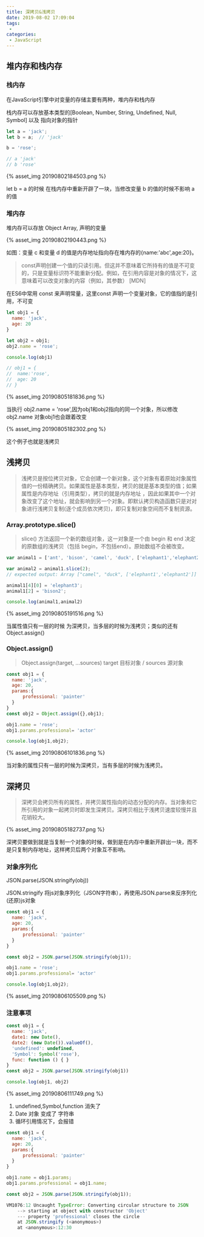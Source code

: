```yaml
---
title: 深拷贝&浅拷贝
date: 2019-08-02 17:09:04
tags:
 - 
categories: 
 - JavaScript
---
```


## 堆内存和栈内存

### 栈内存

在JavaScript引擎中对变量的存储主要有两种，堆内存和栈内存

栈内存可以存放基本类型的[Boolean, Number, String, Undefined, Null, Symbol] 以及 指向对象的指针

```JavaScript
let a = 'jack';
let b = a;  // 'jack'

b = 'rose';

// a 'jack'
// b 'rose'

```
{% asset_img 20190802184503.png %}

 let b = a 的时候 在栈内存中重新开辟了一块，当修改变量 b 的值的时候不影响 a 的值

### 堆内存

堆内存可以存放 Object Array, 声明的变量

{% asset_img 20190802190443.png %}

如图：变量 c 和变量 d 的值是内存地址指向存在堆内存的{name:'abc',age:20}。

>const声明创建一个值的只读引用。但这并不意味着它所持有的值是不可变的，只是变量标识符不能重新分配。例如，在引用内容是对象的情况下，这意味着可以改变对象的内容（例如，其参数） [MDN]

在ES6中常用 const 来声明常量，这里const 声明一个变量对象，它的值指的是引用，不可变 

```JavaScript
let obj1 = {
  name: 'jack',
  age: 20
}

let obj2 = obj1;
obj2.name = 'rose';

console.log(obj1)

// obj1 = {
//  name:'rose',
//  age: 20
// }

```
{% asset_img 20190805181836.png %}

当执行 obj2.name = 'rose',因为obj1和obj2指向的同一个对象，所以修改 obj2.name 对象obj1也会跟着改变

{% asset_img 20190805182302.png %}

这个例子也就是浅拷贝

## 浅拷贝

> 浅拷贝是按位拷贝对象，它会创建一个新对象，这个对象有着原始对象属性值的一份精确拷贝。如果属性是基本类型，拷贝的就是基本类型的值；如果属性是内存地址（引用类型），拷贝的就是内存地址 ，因此如果其中一个对象改变了这个地址，就会影响到另一个对象。即默认拷贝构造函数只是对对象进行浅拷贝复制(逐个成员依次拷贝)，即只复制对象空间而不复制资源。

### Array.prototype.slice()

> slice() 方法返回一个新的数组对象，这一对象是一个由 begin 和 end 决定的原数组的浅拷贝（包括 begin，不包括end）。原始数组不会被改变。

```JavaScript
var animal1 = ['ant', 'bison', 'camel', 'duck', ['elephant1','elephant2']];

var animal2 = animal1.slice(2);
// expected output: Array ["camel", "duck", ['elephant1','elephant2']]

animal1[4][0] = 'elephant3';
animal1[2] = 'bison2';

console.log(animal1,animal2)

```

{% asset_img 20190805191516.png %}

当属性值只有一层的时候 为深拷贝，当多层的时候为浅拷贝；类似的还有 Object.assign()

### Object.assign()

> Object.assign(target, ...sources) target 目标对象 / sources 源对象

```JavaScript
const obj1 = {
  name: 'jack',
  age: 20,
  params:{
      professional: 'painter'
  }
}
const obj2 = Object.assign({},obj1);

obj1.name = 'rose';
obj1.params.professional= 'actor'

console.log(obj1,obj2);
```

{% asset_img 20190806101836.png %}

当对象的属性只有一层的时候为深拷贝，当有多层的时候为浅拷贝。


## 深拷贝

> 深拷贝会拷贝所有的属性，并拷贝属性指向的动态分配的内存。当对象和它所引用的对象一起拷贝时即发生深拷贝。深拷贝相比于浅拷贝速度较慢并且花销较大。

{% asset_img 20190805182737.png %}

深拷贝要做到就是当复制一个对象的时候，做到是在内存中重新开辟出一块，而不是只复制内存地址，这样拷贝后两个对象互不影响。

### 对象序列化

JSON.parse(JSON.stringify(obj))

JSON.stringify 将js对象序列化（JSON字符串），再使用JSON.parse来反序列化(还原)js对象

```JavaScript
const obj1 = {
  name: 'jack',
  age: 20,
  params:{
      professional: 'painter'
  }
}

const obj2 = JSON.parse(JSON.stringify(obj1));

obj1.name = 'rose';
obj1.params.professional= 'actor'

console.log(obj1,obj2);

```
{% asset_img 20190806105509.png %}

### 注意事项

```JavaScript
const obj1 = {
  name: 'jack',
  date1: new Date(),
  date2: (new Date()).valueOf(),
  'undefined': undefined,
  'Symbol': Symbol('rose'),
  func: function () { }
}
const obj2 = JSON.parse(JSON.stringify(obj1))

console.log(obj1, obj2)

```

{% asset_img 20190806111749.png %}

1. undefined,Symbol,function 消失了
2. Date 对象 变成了 字符串
3. 循环引用情况下，会报错

```JavaScript
const obj1 = {
  name: 'jack',
  age: 20,
  params:{
      professional: 'painter'
  }
}

obj1.name = obj1.params;
obj1.params.professional = obj1.name;

const obj2 = JSON.parse(JSON.stringify(obj1));

VM1076:12 Uncaught TypeError: Converting circular structure to JSON
    --> starting at object with constructor 'Object'
    --- property 'professional' closes the circle
    at JSON.stringify (<anonymous>)
    at <anonymous>:12:30
```